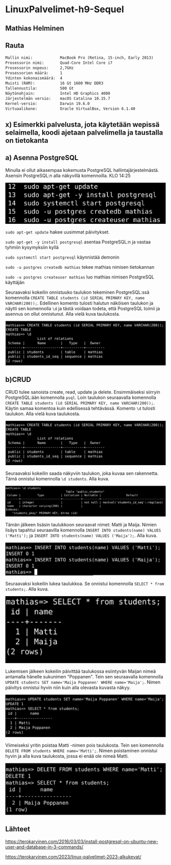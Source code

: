 # LinuxPalvelimet-h9-Sequel

## Mathias Helminen

## Rauta
    Mallin nimi:            MacBook Pro (Retina, 15-inch, Early 2013)
    Prosessorin nimi:       Quad-Core Intel Core i7
    Prosessorin nopeus:     2,7GHz
    Prosessorien määrä:     1
    Ydinten kokonaismäärä:  4
    Muisti (RAM):           16 Gt 1600 MHz DDR3
    Tallennustila:          500 Gt
    Näytönohjain:           Intel HD Graphics 4000
    Järjestelmän versio:    macOS Catalina 10.15.7
    Kernel-versio:          Darwin 19.6.0
    Virtuaalikone:          Oracle VirtualBox, Version 6.1.40
    
## x) Esimerkki palvelusta, jota käytetään wepissä selaimella, koodi ajetaan palvelimella ja taustalla on tietokanta



## a) Asenna PostgreSQL
Minulla ei ollut aikasempaa kokemusta PostgreSQL hallintajärjestelmästä. Asensin PostgreSQL:n alla näkyvillä komennoilla. KLO 14:25

![Add file: Upload](postgresql1-h9.png)

``sudo apt-get update`` hakee uusimmat päivitykset.

``sudo apt-get -y install postgresql`` asentaa PostgreSQL:n ja vastaa tyhmiin kysymyksiin kyllä

``sudo systemctl start postgresql`` käynnistää demonin

``sudo -u postgres createdb mathias`` tekee mathias nimisen tietokannan

``sudo -u postgres createuser mathias`` luo mathias nimisen PostgreSQL käyttäjän

Seuraavaksi kokeilin onnistuuko taulukon tekeminen PostgreSQL:ssä komennolla ``CREATE TABLE students (id SERIAL PRIMARY KEY, name VARCHAR(200));``. Edellinen komento tulosti halutun näköisen taulukon ja näytti sen komennolla ``\d`` ja tästä voidaan todeta, että PostgreSQL toimii ja asennus on ollut onnistunut. Alla vielä kuva taulukosta.

![Add file: Upload](postgresql2-h9.png)

## b)CRUD
CRUD tulee sanoista create, read, update ja delete. Ensimmäiseksi siirryin PostgreSQL:ään komennolla ``psql``. Loin taulukon seuraavalla komennolla ``CREATE TABLE students (id SERIAL PRIMARY KEY, name VARCHAR(200));``. Käytin samaa komentoa kuin edellisessä tehtävässä. Komento ``\d`` tulosti taulukon. Alla vielä kuva taulukosta.

![Add file: Upload](postgresql2-h9.png)

Seuraavaksi kokeilin saada näkyviin taulukon, joka kuvaa sen rakennetta. Tämä onnistui komennolla ``\d students``. Alla kuva.

![Add file: Upload](postgresql3-h9.png)

Tämän jälkeen lisäsin taulukkoon seuraavat nimet: Matti ja Maija. Nimien lisäys tapahtui seuraavilla komennolla ``INSERT INTO students(name) VALUES ('Matti');`` ja ``INSERT INTO students(name) VALUES ('Maija');``. Alla kuva.

![Add file: Upload](postgresql4-h9.png)

Seuraavaksi kokeilin lukea taulukkoa. Se onnistui komennolla ``SELECT * from students;``. Alla kuva.

![Add file: Upload](postgresql5-h9.png)

Lukemisen jälkeen kokeilin päivittää taulukossa esiintyvän Maijan nimeä antamalla hänelle sukunimen "Poppanen". Tein sen seuraavalla komennolla ``UPDATE students SET name='Maija Poppanen' WHERE name='Maija';``. Nimen päivitys onnistui hyvin niin kuin alla olevasta kuvasta näkyy.

![Add file: Upload](postgresql6-h9.png)

Viimeiseksi yritin poistaa Matti -nimen pois taulukosta. Tein sen komennolla ``DELETE FROM students WHERE name='Matti';``. Nimen poistaminen onnistui hyvin ja alla kuva taulukosta, jossa ei enää ole nimeä Matti.

![Add file: Upload](postgresql7-h9.png)

## Lähteet

https://terokarvinen.com/2016/03/03/install-postgresql-on-ubuntu-new-user-and-database-in-3-commands/

https://terokarvinen.com/2023/linux-palvelimet-2023-alkukevat/


